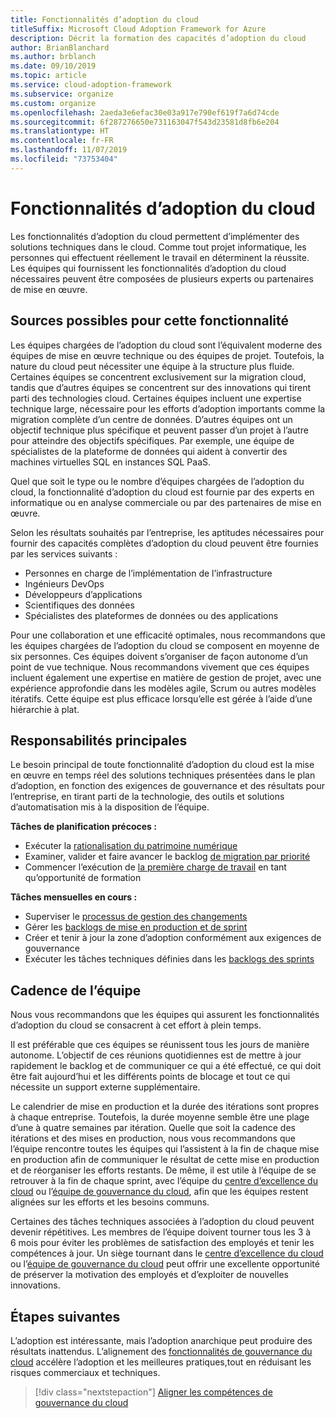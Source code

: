 ```yaml
---
title: Fonctionnalités d’adoption du cloud
titleSuffix: Microsoft Cloud Adoption Framework for Azure
description: Décrit la formation des capacités d’adoption du cloud
author: BrianBlanchard
ms.author: brblanch
ms.date: 09/10/2019
ms.topic: article
ms.service: cloud-adoption-framework
ms.subservice: organize
ms.custom: organize
ms.openlocfilehash: 2aeda3e6efac30e03a917e790ef619f7a6d74cde
ms.sourcegitcommit: 6f287276650e731163047f543d23581d8fb6e204
ms.translationtype: HT
ms.contentlocale: fr-FR
ms.lasthandoff: 11/07/2019
ms.locfileid: "73753404"
---
```

# <a name="cloud-adoption-capabilities"></a>Fonctionnalités d’adoption du cloud

Les fonctionnalités d’adoption du cloud permettent d’implémenter des solutions techniques dans le cloud. Comme tout projet informatique, les personnes qui effectuent réellement le travail en déterminent la réussite. Les équipes qui fournissent les fonctionnalités d’adoption du cloud nécessaires peuvent être composées de plusieurs experts ou partenaires de mise en œuvre.

## <a name="possible-sources-for-this-capability"></a>Sources possibles pour cette fonctionnalité

Les équipes chargées de l’adoption du cloud sont l’équivalent moderne des équipes de mise en œuvre technique ou des équipes de projet. Toutefois, la nature du cloud peut nécessiter une équipe à la structure plus fluide. Certaines équipes se concentrent exclusivement sur la migration cloud, tandis que d’autres équipes se concentrent sur des innovations qui tirent parti des technologies cloud. Certaines équipes incluent une expertise technique large, nécessaire pour les efforts d’adoption importants comme la migration complète d’un centre de données. D’autres équipes ont un objectif technique plus spécifique et peuvent passer d’un projet à l’autre pour atteindre des objectifs spécifiques. Par exemple, une équipe de spécialistes de la plateforme de données qui aident à convertir des machines virtuelles SQL en instances SQL PaaS.

Quel que soit le type ou le nombre d’équipes chargées de l’adoption du cloud, la fonctionnalité d’adoption du cloud est fournie par des experts en informatique ou en analyse commerciale ou par des partenaires de mise en œuvre.

Selon les résultats souhaités par l’entreprise, les aptitudes nécessaires pour fournir des capacités complètes d’adoption du cloud peuvent être fournies par les services suivants :

- Personnes en charge de l’implémentation de l’infrastructure
- Ingénieurs DevOps
- Développeurs d’applications
- Scientifiques des données
- Spécialistes des plateformes de données ou des applications

Pour une collaboration et une efficacité optimales, nous recommandons que les équipes chargées de l’adoption du cloud se composent en moyenne de six personnes. Ces équipes doivent s’organiser de façon autonome d’un point de vue technique. Nous recommandons vivement que ces équipes incluent également une expertise en matière de gestion de projet, avec une expérience approfondie dans les modèles agile, Scrum ou autres modèles itératifs. Cette équipe est plus efficace lorsqu’elle est gérée à l’aide d’une hiérarchie à plat.

## <a name="key-responsibilities"></a>Responsabilités principales

Le besoin principal de toute fonctionnalité d’adoption du cloud est la mise en œuvre en temps réel des solutions techniques présentées dans le plan d’adoption, en fonction des exigences de gouvernance et des résultats pour l’entreprise, en tirant parti de la technologie, des outils et solutions d’automatisation mis à la disposition de l’équipe.

**Tâches de planification précoces :**

- Exécuter la [rationalisation du patrimoine numérique](../digital-estate/index.md)
- Examiner, valider et faire avancer le backlog [de migration par priorité](../migrate/migration-considerations/assess/release-iteration-backlog.md)
- Commencer l’exécution de [la première charge de travail](../digital-estate/rationalize.md#select-the-first-workload) en tant qu’opportunité de formation

**Tâches mensuelles en cours :**

- Superviser le [processus de gestion des changements](../migrate/migration-considerations/prerequisites/technical-complexity.md)
- Gérer les [backlogs de mise en production et de sprint](../migrate/migration-considerations/assess/release-iteration-backlog.md)
- Créer et tenir à jour la zone d’adoption conformément aux exigences de gouvernance
- Exécuter les tâches techniques définies dans les [backlogs des sprints](../migrate/migration-considerations/assess/release-iteration-backlog.md)

## <a name="team-cadence"></a>Cadence de l’équipe

Nous vous recommandons que les équipes qui assurent les fonctionnalités d’adoption du cloud se consacrent à cet effort à plein temps.

Il est préférable que ces équipes se réunissent tous les jours de manière autonome. L’objectif de ces réunions quotidiennes est de mettre à jour rapidement le backlog et de communiquer ce qui a été effectué, ce qui doit être fait aujourd’hui et les différents points de blocage et tout ce qui nécessite un support externe supplémentaire.

Le calendrier de mise en production et la durée des itérations sont propres à chaque entreprise. Toutefois, la durée moyenne semble être une plage d’une à quatre semaines par itération. Quelle que soit la cadence des itérations et des mises en production, nous vous recommandons que l’équipe rencontre toutes les équipes qui l’assistent à la fin de chaque mise en production afin de communiquer le résultat de cette mise en production et de réorganiser les efforts restants. De même, il est utile à l’équipe de se retrouver à la fin de chaque sprint, avec l’équipe du [centre d’excellence du cloud](./cloud-center-of-excellence.md) ou l’[équipe de gouvernance du cloud](./cloud-governance.md), afin que les équipes restent alignées sur les efforts et les besoins communs.

Certaines des tâches techniques associées à l’adoption du cloud peuvent devenir répétitives. Les membres de l’équipe doivent tourner tous les 3 à 6 mois pour éviter les problèmes de satisfaction des employés et tenir les compétences à jour. Un siège tournant dans le [centre d’excellence du cloud](./cloud-center-of-excellence.md) ou l’[équipe de gouvernance du cloud](./cloud-governance.md) peut offrir une excellente opportunité de préserver la motivation des employés et d’exploiter de nouvelles innovations.

## <a name="next-steps"></a>Étapes suivantes

L’adoption est intéressante, mais l’adoption anarchique peut produire des résultats inattendus. L’alignement des [fonctionnalités de gouvernance du cloud](./cloud-governance.md) accélère l’adoption et les meilleures pratiques,tout en réduisant les risques commerciaux et techniques.

> [!div class="nextstepaction"]
> [Aligner les compétences de gouvernance du cloud](./cloud-governance.md)
